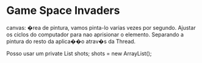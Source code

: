 # Game Space Invaders
canvas: �rea de pintura, vamos pinta-lo varias vezes por segundo.
Ajustar os ciclos do computador para nao aprisionar o elemento.
Separando a pintura do resto da aplica��o atrav�s da Thread.

Posso usar um
private List<Shot> shots;
shots = new ArrayList<Shot>();